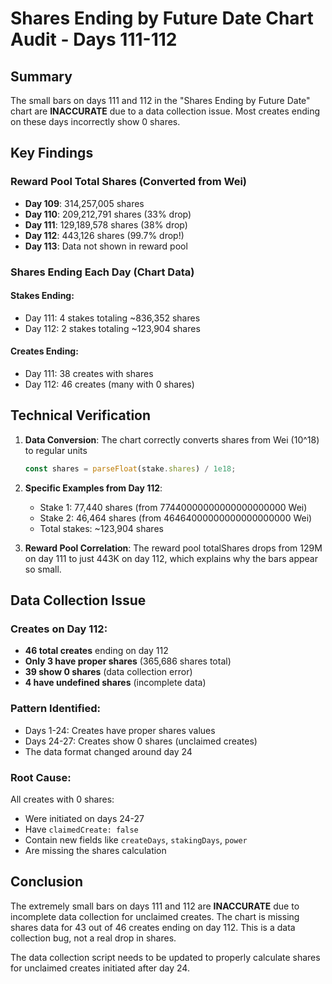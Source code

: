 # Shares Ending by Future Date Chart Audit - Days 111-112

## Summary
The small bars on days 111 and 112 in the "Shares Ending by Future Date" chart are **INACCURATE** due to a data collection issue. Most creates ending on these days incorrectly show 0 shares.

## Key Findings

### Reward Pool Total Shares (Converted from Wei)
- **Day 109**: 314,257,005 shares
- **Day 110**: 209,212,791 shares (33% drop)
- **Day 111**: 129,189,578 shares (38% drop)
- **Day 112**: 443,126 shares (99.7% drop!)
- **Day 113**: Data not shown in reward pool

### Shares Ending Each Day (Chart Data)

#### Stakes Ending:
- Day 111: 4 stakes totaling ~836,352 shares
- Day 112: 2 stakes totaling ~123,904 shares

#### Creates Ending:
- Day 111: 38 creates with shares
- Day 112: 46 creates (many with 0 shares)

## Technical Verification

1. **Data Conversion**: The chart correctly converts shares from Wei (10^18) to regular units
   ```javascript
   const shares = parseFloat(stake.shares) / 1e18;
   ```

2. **Specific Examples from Day 112**:
   - Stake 1: 77,440 shares (from 77440000000000000000000 Wei)
   - Stake 2: 46,464 shares (from 46464000000000000000000 Wei)
   - Total stakes: ~123,904 shares

3. **Reward Pool Correlation**: The reward pool totalShares drops from 129M on day 111 to just 443K on day 112, which explains why the bars appear so small.

## Data Collection Issue

### Creates on Day 112:
- **46 total creates** ending on day 112
- **Only 3 have proper shares** (365,686 shares total)
- **39 show 0 shares** (data collection error)
- **4 have undefined shares** (incomplete data)

### Pattern Identified:
- Days 1-24: Creates have proper shares values
- Days 24-27: Creates show 0 shares (unclaimed creates)
- The data format changed around day 24

### Root Cause:
All creates with 0 shares:
- Were initiated on days 24-27
- Have `claimedCreate: false`
- Contain new fields like `createDays`, `stakingDays`, `power`
- Are missing the shares calculation

## Conclusion

The extremely small bars on days 111 and 112 are **INACCURATE** due to incomplete data collection for unclaimed creates. The chart is missing shares data for 43 out of 46 creates ending on day 112. This is a data collection bug, not a real drop in shares.

The data collection script needs to be updated to properly calculate shares for unclaimed creates initiated after day 24.
